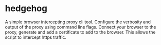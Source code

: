 # hedgehog

A simple browser intercepting proxy cli tool. Configure the verbosity and output of the proxy using command line flags. Connect your browser to the proxy, generate and add a certificate to add to the browser. This allows the script to intercept https traffic.



